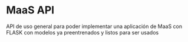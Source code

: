# MaaS API

API de uso general para poder implementar una aplicación de MaaS con FLASK con modelos ya preentrenados y listos para ser usados
